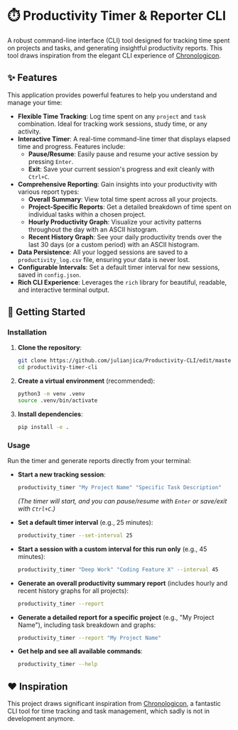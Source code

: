 # ⏱️ Productivity Timer & Reporter CLI

A robust command-line interface (CLI) tool designed for tracking time spent on projects and tasks, and generating insightful productivity reports. This tool draws inspiration from the elegant CLI experience of [Chronologicon](https://github.com/rutherfordcraze/chronologicon).

## ✨ Features

This application provides powerful features to help you understand and manage your time:

-   **Flexible Time Tracking**: Log time spent on any `project` and `task` combination. Ideal for tracking work sessions, study time, or any activity.
-   **Interactive Timer**: A real-time command-line timer that displays elapsed time and progress. Features include:
    -   **Pause/Resume**: Easily pause and resume your active session by pressing `Enter`.
    -   **Exit**: Save your current session's progress and exit cleanly with `Ctrl+C`.
-   **Comprehensive Reporting**: Gain insights into your productivity with various report types:
    -   **Overall Summary**: View total time spent across all your projects.
    -   **Project-Specific Reports**: Get a detailed breakdown of time spent on individual tasks within a chosen project.
    -   **Hourly Productivity Graph**: Visualize your activity patterns throughout the day with an ASCII histogram.
    -   **Recent History Graph**: See your daily productivity trends over the last 30 days (or a custom period) with an ASCII histogram.
-   **Data Persistence**: All your logged sessions are saved to a `productivity_log.csv` file, ensuring your data is never lost.
-   **Configurable Intervals**: Set a default timer interval for new sessions, saved in `config.json`.
-   **Rich CLI Experience**: Leverages the `rich` library for beautiful, readable, and interactive terminal output.

## 🚀 Getting Started

### Installation

1.  **Clone the repository**:
    ```bash
    git clone https://github.com/julianjica/Productivity-CLI/edit/master/README.md
    cd productivity-timer-cli
    ```

2.  **Create a virtual environment** (recommended):
    ```bash
    python3 -m venv .venv
    source .venv/bin/activate
    ```

3.  **Install dependencies**:
    ```bash
    pip install -e .
    ```

### Usage

Run the timer and generate reports directly from your terminal:

-   **Start a new tracking session**:
    ```bash
    productivity_timer "My Project Name" "Specific Task Description"
    ```
    *(The timer will start, and you can pause/resume with `Enter` or save/exit with `Ctrl+C`.)*

-   **Set a default timer interval** (e.g., 25 minutes):
    ```bash
    productivity_timer --set-interval 25
    ```

-   **Start a session with a custom interval for this run only** (e.g., 45 minutes):
    ```bash
    productivity_timer "Deep Work" "Coding Feature X" --interval 45
    ```

-   **Generate an overall productivity summary report** (includes hourly and recent history graphs for all projects):
    ```bash
    productivity_timer --report
    ```

-   **Generate a detailed report for a specific project** (e.g., "My Project Name"), including task breakdown and graphs:
    ```bash
    productivity_timer --report "My Project Name"
    ```

-   **Get help and see all available commands**:
    ```bash
    productivity_timer --help
    ```

## ❤️ Inspiration

This project draws significant inspiration from [Chronologicon](https://github.com/rutherfordcraze/chronologicon), a fantastic CLI tool for time tracking and task management, which sadly is not in development anymore.
